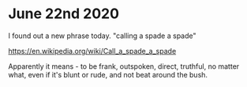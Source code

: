 # June 22nd 2020

I found out a new phrase today. "calling a spade a spade"

https://en.wikipedia.org/wiki/Call_a_spade_a_spade

Apparently it means - to be frank, outspoken, direct, truthful,
no matter what, even if it's blunt or rude, and not beat around
the bush.

